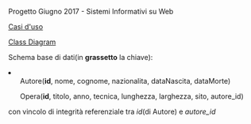 Progetto Giugno 2017 - Sistemi Informativi su Web

<a href= "https://github.com/TizianoRefice/ProgettoSIW2017-Funzionante/blob/master/progetto-siw/Casi%20d'uso.txt"> Casi d'uso </a>

<a href= "https://github.com/TizianoRefice/ProgettoSIW2017-Funzionante/blob/master/progetto-siw/Class%20Diagram.jpeg"> Class Diagram </a>

Schema base di dati(in <strong>grassetto</strong> la chiave):
<body>
<li>
  <ul> Autore(<strong>id</strong>, nome, cognome, nazionalita, dataNascita, dataMorte) </ul>
  <ul> Opera(<strong>id</strong>, titolo, anno, tecnica, lunghezza, larghezza, sito, autore_id) </ul>
</li>
con vincolo di integrità referenziale tra <i>id</i>(di Autore) e <i>autore_id</i>
</body>
